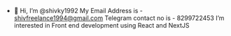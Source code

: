 - 👋 Hi, I’m @shivky1992
      My Email Address is - shivfreelance1994@gmail.com
      Telegram contact no is - 8299722453
      I’m interested in Front end development using React and NextJS

